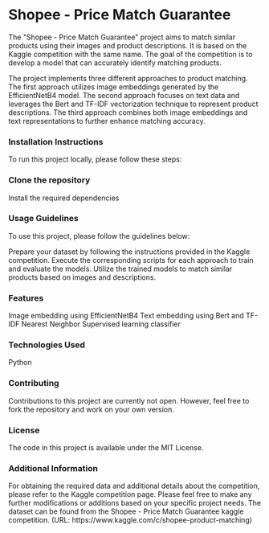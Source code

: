 # Shopee - Price Match Guarantee
The "Shopee - Price Match Guarantee" project aims to match similar products using their images and product descriptions. It is based on the Kaggle competition with the same name. The goal of the competition is to develop a model that can accurately identify matching products.

The project implements three different approaches to product matching. The first approach utilizes image embeddings generated by the EfficientNetB4 model. The second approach focuses on text data and leverages the Bert and TF-IDF vectorization technique to represent product descriptions. The third approach combines both image embeddings and text representations to further enhance matching accuracy.

<h3>Installation Instructions</h3>
To run this project locally, please follow these steps:

<h3>Clone the repository</h3>
Install the required dependencies

<h3>Usage Guidelines</h3>
To use this project, please follow the guidelines below:

Prepare your dataset by following the instructions provided in the Kaggle competition.
Execute the corresponding scripts for each approach to train and evaluate the models.
Utilize the trained models to match similar products based on images and descriptions.

<h3>Features</h3>
Image embedding using EfficientNetB4
Text embedding using Bert and TF-IDF
Nearest Neighbor Supervised learning classifier

<h3>Technologies Used</h3>
Python

<h3>Contributing</h3>
Contributions to this project are currently not open. However, feel free to fork the repository and work on your own version.

<h3>License</h3>
The code in this project is available under the MIT License.

<h3>Additional Information</h3>
For obtaining the required data and additional details about the competition, please refer to the Kaggle competition page.
Please feel free to make any further modifications or additions based on your specific project needs.
The dataset can be found from the Shopee - Price Match Guarantee kaggle competition.
(URL: https://www.kaggle.com/c/shopee-product-matching)
